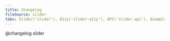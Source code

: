 ```yaml
---
title: Changelog
fileSource: slider
tabs: Slider('slider'), A11y('slider-a11y'), API('slider-api'), Example('slider-code'), Changelog('slider-changelog')
---
```


@changelog slider
